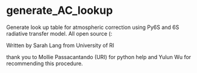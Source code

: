 # generate_AC_lookup
Generate look up table for atmospheric correction using Py6S and 6S radiative transfer model. All open source (:

Written by Sarah Lang from University of RI


thank you to Mollie Passacantando (URI) for python help and Yulun Wu for recommending this procedure. 
